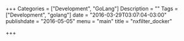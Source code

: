 +++
Categories = ["Development", "GoLang"]
Description = ""
Tags = ["Development", "golang"]
date = "2016-03-29T03:07:04-03:00"
publishdate = "2016-05-05"
menu = "main"
title = "nxfilter_docker"

+++

